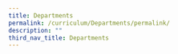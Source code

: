 ```yaml
---
title: Departments
permalink: /curriculum/Departments/permalink/
description: ""
third_nav_title: Departments
---
```

